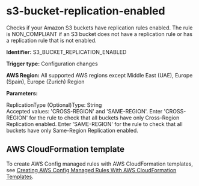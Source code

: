 # s3\-bucket\-replication\-enabled<a name="s3-bucket-replication-enabled"></a>

Checks if your Amazon S3 buckets have replication rules enabled\. The rule is NON\_COMPLIANT if an S3 bucket does not have a replication rule or has a replication rule that is not enabled\. 

**Identifier:** S3\_BUCKET\_REPLICATION\_ENABLED

**Trigger type:** Configuration changes

**AWS Region:** All supported AWS regions except Middle East \(UAE\), Europe \(Spain\), Europe \(Zurich\) Region

**Parameters:**

ReplicationType \(Optional\)Type: String  
Accepted values: 'CROSS\-REGION' and 'SAME\-REGION'\. Enter 'CROSS\-REGION' for the rule to check that all buckets have only Cross\-Region Replication enabled\. Enter 'SAME\-REGION' for the rule to check that all buckets have only Same\-Region Replication enabled\.

## AWS CloudFormation template<a name="w2aac12c31c27b9d495c15"></a>

To create AWS Config managed rules with AWS CloudFormation templates, see [Creating AWS Config Managed Rules With AWS CloudFormation Templates](aws-config-managed-rules-cloudformation-templates.md)\.